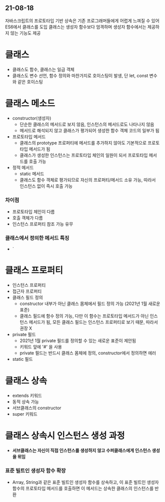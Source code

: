 
## 21-08-18

자바스크립트의 프로토타입 기반 상속은 기존 프로그래머들에게 어렵게 느껴질 수 있어 ES6에서 클래스를 도입
클래스는 생성자 함수보다 엄격하며 생성자 함수에서는 제공하지 않는 기능도 제공

# 클래스
- 클래스도 함수, 클래스는 일급 객체
- 클래스도 변수 선언, 함수 정의와 마찬가지로 호이스팅이 발생, 단 let, const 변수와 같은 호이스팅 

# 클래스 메소드
- constructor(생성자)
  - 단순한 클래스의 메서드로 보지 않음, 인스턴스의 메서드로도 나타나지 않음
  - 메서드로 해석되지 않고 클래스가 평가되어 생성한 함수 객체 코드의 일부가 됨
- 프로토타입 메서드
  - 클래스의 prototype 프로퍼티에 메서드를 추가하지 않아도 기본적으로 프로토타입 메서드가 됨
  - 클래스가 생성한 인스턴스는 프로토타입 체인의 일원이 되서 프로토타입 메서드를 호출 가능
- 정적 메서드
  - static 메서드
  - 클래스도 함수 객체로 평가되므로 자신의 프로퍼티/메서드 소유 가능, 따라서 인스턴스 없이 즉시 호출 가능 

### 차이점
- 프로토타입 체인이 다름
- 호출 객체가 다름
- 인스턴스 프로퍼티 참조 가능 유무

### 클래스에서 정의한 메서드 특징
- `

# 클래스 프로퍼티
- 인스턴스 프로퍼티
- 접근자 프로퍼티
- 클래스 필드 정의 
  - constructor 내부가 아닌 클래스 몸체에서 필드 정의 가능 (2021년 1월 새로운 표준)
  - 클래스 필드에 함수 정의 가능, 다만 이 함수는 프로토타입 메서드가 아닌 인스턴스 메서드가 됨, 모든 클래스 필드는 인스턴스 프로퍼티로 보기 때문, 따라서 권장 X
- private 필드
  - 2021년 1월 private 필드를 정의할 수 있는 새로운 표준이 제안됨
  - 키워드 앞에 '#' 을 사용
  - private 필드는 반드시 클래스 몸체에 정의, constructor에서 정의하면 에러
- static 필드

# 클래스 상속
- extends 키워드
- 동적 상속 가능
- 서브클래스의 constructor
- super 키워드

# 클래스 상속시 인스턴스 생성 과정
- **서브클래스는 자신이 직접 인스턴스를 생성하지 않고 수퍼클래스에게 인스턴스 생성을 위임**

### 표준 빌트인 생성자 함수 확장
- Array, String과 같은 표준 빌트인 생성자 함수를 상속하고, 이 표준 빌트인 생성자 함수의 프로토타입 메서드를 호출하면 이 메서드는 상속한 클래스의 인스턴스를 반환